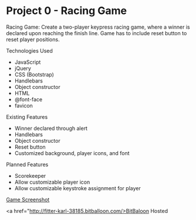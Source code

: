 <h1>Project 0 - Racing Game</h1>

Racing Game:
Create a two-player keypress racing game, where a winner is declared upon reaching the finish line. Game has to include reset button to reset player positions.

Technologies Used
- JavaScript
- jQuery
- CSS (Bootstrap)
- Handlebars
- Object constructor
- HTML
- @font-face
- favicon

Existing Features
- Winner declared through alert
- Handlebars
- Object constructor
- Reset button
- Customized background, player icons, and font

Planned Features
- Scorekeeper
- Allow customizable player icon
- Allow customizable keystroke assignment for player

<a href="http://imgur.com/dw40X3z">Game Screenshot</a>

<a href="http://fitter-karl-38185.bitballoon.com/>BitBaloon Hosted</a>
